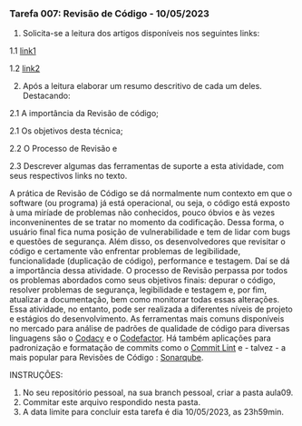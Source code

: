### Tarefa 007: Revisão de Código - 10/05/2023

1. Solicita-se a leitura dos artigos disponíveis nos seguintes links:

  1.1 [link1](https://appmaster.io/pt/blog/revisoes-de-codigo)

  1.2 [link2](https://medium.com/codigorefinado/code-review-revis%C3%A3o-de-c%C3%B3digo-pode-ser-automatizada-ba5f25882774)

2. Após a leitura elaborar um resumo descritivo de cada um deles. Destacando:

  2.1 A importância da Revisão de código;

  2.1 Os objetivos desta técnica;

  2.2 O Processo de Revisão e

  2.3 Descrever algumas das ferramentas de suporte a esta atividade, com seus respectivos links no texto.   

   A prática de Revisão de Código se dá normalmente num contexto em que o software (ou programa) já está operacional, ou seja, o código está exposto à uma miríade de problemas não conhecidos, pouco óbvios e às vezes inconveninentes de se tratar no momento da codificação. Dessa forma, o usuário final fica numa posição de vulnerabilidade e tem de lidar com bugs e questões de segurança. Além disso, os desenvolvedores que revisitar o código e certamente vão enfrentar problemas de legibilidade, funcionalidade (duplicação de código), performance e testagem. Daí se dá a importância dessa atividade.
   O processo de Revisão perpassa por todos os problemas abordados como seus objetivos finais: depurar o código, resolver problemas de segurança, legibilidade e testagem e, por fim, atualizar a documentação, bem como monitorar todas essas alterações. Essa atividade, no entanto, pode ser realizada a diferentes níveis de projeto e estágios do desenvolvimento. As ferramentas mais comuns disponíveis no mercado para análise de padrões de qualidade de código para diversas linguagens são o [Codacy](https://github.com/marketplace/codacy) e o [Codefactor](https://github.com/marketplace/codefactor). Há também aplicações para padronização e formatação de commits como o [Commit Lint](https://github.com/marketplace/commit-message-lint) e - talvez - a mais popular para Revisões de Código : [Sonarqube](https://www.sonarsource.com/products/sonarqube/).

INSTRUÇÕES:

1. No seu repositório pessoal, na sua branch pessoal, criar a pasta aula09.
2. Commitar este arquivo respondido nesta pasta.
3. A data limite para concluir esta tarefa é dia 10/05/2023, as 23h59min.

</DIV/>
